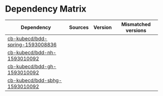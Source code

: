 # Dependency Matrix

Dependency | Sources | Version | Mismatched versions
---------- | ------- | ------- | -------------------
[cb-kubecd/bdd-spring-1593008836](https://github.com/cb-kubecd/bdd-spring-1593008836.git) |  | []() | 
[cb-kubecd/bdd-nh-1593010092](https://github.com/cb-kubecd/bdd-nh-1593010092.git) |  | []() | 
[cb-kubecd/bdd-gh-1593010092](https://github.com/cb-kubecd/bdd-gh-1593010092.git) |  | []() | 
[cb-kubecd/bdd-sbhg-1593010092](https://github.com/cb-kubecd/bdd-sbhg-1593010092.git) |  | []() | 
